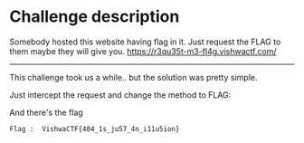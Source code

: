 # Challenge description

Somebody hosted this website having flag in it. Just request the FLAG to them maybe they will give you. https://r3qu35t-m3-fl4g.vishwactf.com/

-----------------------------------------------------------
This challenge took us a while.. but the solution was pretty simple.

Just intercept the request and change the method to FLAG:




And there's the flag

``` Flag :  VishwaCTF{404_1s_ju57_4n_i11u5ion} ```
